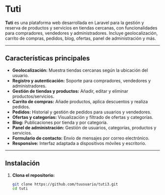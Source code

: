 # Tuti

**Tuti** es una plataforma web desarrollada en Laravel para la gestión y reserva de productos y servicios en tiendas cercanas, con funcionalidades para compradores, vendedores y administradores. Incluye geolocalización, carrito de compras, pedidos, blog, ofertas, panel de administración y más.

---

## Características principales

- **Geolocalización:** Muestra tiendas cercanas según la ubicación del usuario.
- **Registro y autenticación:** Soporte para compradores, vendedores y administradores.
- **Gestión de tiendas y productos:** Añadir, editar y eliminar productos/servicios.
- **Carrito de compras:** Añade productos, aplica descuentos y realiza pedidos.
- **Pedidos:** Historial y gestión de pedidos para usuarios y vendedores.
- **Ofertas y categorías:** Visualización y filtrado de ofertas y categorías.
- **Blog:** Publicaciones por tienda y por categoría.
- **Panel de administración:** Gestión de usuarios, categorías, productos y servicios.
- **Formulario de contacto:** Envío de mensajes por correo electrónico.
- **Responsive:** Interfaz adaptada a dispositivos móviles y escritorio.

---

## Instalación

1. **Clona el repositorio:**
   ```bash
   git clone https://github.com/tuusuario/tuti3.git
   cd tuti
